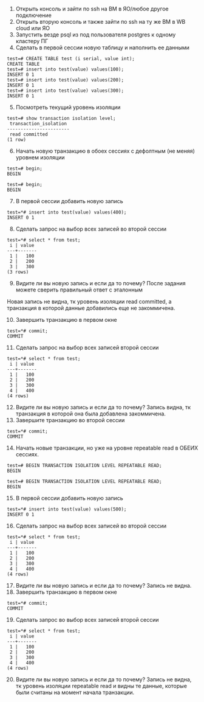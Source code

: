 1. Открыть консоль и зайти по ssh на ВМ в ЯО/любое другое подключение
2. Открыть вторую консоль и также зайти по ssh на ту же ВМ в WB cloud или ЯО
3. Запустить везде psql из под пользователя postgres к одному кластеру ПГ
4. Сделать в первой сессии новую таблицу и наполнить ее данными
```
test=# CREATE TABLE test (i serial, value int); 
CREATE TABLE
test=# insert into test(value) values(100);
INSERT 0 1
test=# insert into test(value) values(200);
INSERT 0 1
test=# insert into test(value) values(300);
INSERT 0 1
```
5. Посмотреть текущий уровень изоляции
```
test=# show transaction isolation level;
 transaction_isolation 
-----------------------
 read committed
(1 row)
```
6. Начать новую транзакцию в обоех сессиях с дефолтным (не меняя) уровнем изоляции
```
test=# begin;
BEGIN
```

```
test=# begin;
BEGIN
```

7. В первой сессии добавить новую запись
```
test=*# insert into test(value) values(400);
INSERT 0 1
```
8. Сделать запрос на выбор всех записей во второй сессии
```
test=*# select * from test;
 i | value 
---+-------
 1 |   100
 2 |   200
 3 |   300
(3 rows)
```
9. Видите ли вы новую запись и если да то почему? После задания можете сверить правильный ответ с эталонным

Новая запись не видна, тк уровень изоляции read committed, а транзакция в которой данные добавились еще не закоммичена.

10. Завершить транзакцию в первом окне
```
test=*# commit;
COMMIT
```
11. Сделать запрос на выбор всех записей второй сессии
```
test=*# select * from test;
 i | value 
---+-------
 1 |   100
 2 |   200
 3 |   300
 4 |   400
(4 rows)
```
12. Видите ли вы новую запись и если да то почему?
Запись видна, тк транзакция в которой она была добавлена закоммичена.
13. Завершите транзакцию во второй сессии
```
test=*# commit;
COMMIT
```
14. Начать новые транзакции, но уже на уровне repeatable read в ОБЕИХ сессиях.
```
test=# BEGIN TRANSACTION ISOLATION LEVEL REPEATABLE READ;
BEGIN
```

```
test=# BEGIN TRANSACTION ISOLATION LEVEL REPEATABLE READ;
BEGIN
```

15. В первой сессии добавить новую запись
```
test=*# insert into test(value) values(500);
INSERT 0 1
```
16. Сделать запрос на выбор всех записей во второй сессии
```
test=*# select * from test;
 i | value 
---+-------
 1 |   100
 2 |   200
 3 |   300
 4 |   400
(4 rows)
```
17. Видите ли вы новую запись и если да то почему?
Запись не видна.
18. Завершить транзакцию в первом окне
```
test=*# commit;
COMMIT
```
19. Сделать запрос во выбор всех записей второй сессии
```
test=*# select * from test;
 i | value 
---+-------
 1 |   100
 2 |   200
 3 |   300
 4 |   400
(4 rows)
```
20. Видите ли вы новую запись и если да то почему?
Запись не видна, тк уровень изоляции repeatable read и видны те данные, которые были считаны на момент начала транзакции.
